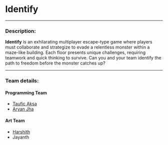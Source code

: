 # **Identify**

---

### Description:

**Identify** is an exhilarating multiplayer escape-type game where players must collaborate and strategize to evade a relentless monster within a maze-like building. Each floor presents unique challenges, requiring teamwork and quick thinking to survive. Can you and your team identify the path to freedom before the monster catches up?

---

### Team details:

#### Programming Team 
- [Taufic Aksa](https://tauficaksa.me/)
- [Aryan Jha](https://www.linkedin.com/in/aryan-jha-50b12329b/)

#### Art Team
- [ Harshith](https://cottonball.live)
- Jayanth

